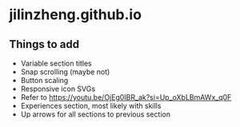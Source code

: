 # jilinzheng.github.io

## Things to add

- Variable section titles
- Snap scrolling (maybe not)
- Button scaling
- Responsive icon SVGs
- Refer to https://youtu.be/OjEg0IBR_ak?si=Up_oXbLBmAWx_q0F
- Experiences section, most likely with skills
- Up arrows for all sections to previous section
